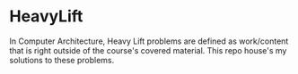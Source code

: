 # HeavyLift
In Computer Architecture, Heavy Lift problems are defined as work/content that is right outside of the course's covered material. This repo house's my solutions to these problems.
